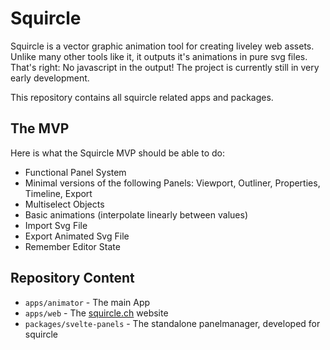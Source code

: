 # Squircle

Squircle is a vector graphic animation tool for creating liveley web assets. Unlike many other tools like it, it outputs it's animations in pure svg files. That's right: No javascript in the output!
The project is currently still in very early development.

This repository contains all squircle related apps and packages.

## The MVP

Here is what the Squircle MVP should be able to do:
- Functional Panel System
- Minimal versions of the following Panels: Viewport, Outliner, Properties, Timeline, Export
- Multiselect Objects
- Basic animations (interpolate linearly between values)
- Import Svg File
- Export Animated Svg File
- Remember Editor State

## Repository Content
- `apps/animator` - The main App
- `apps/web` - The [squircle.ch](https://www.squircle.dev) website
- `packages/svelte-panels` - The standalone panelmanager, developed for squircle
